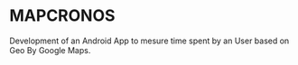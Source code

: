# MAPCRONOS
Development of an Android App to mesure time spent by an User based on Geo By Google Maps.
